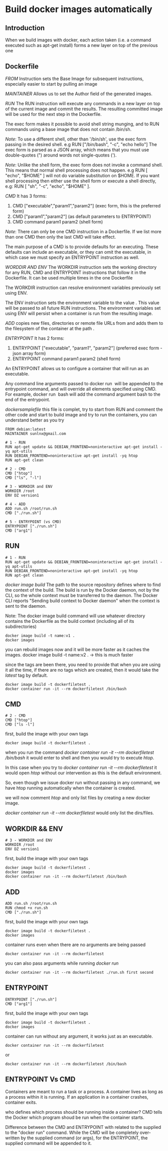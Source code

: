 # Build docker images automatically

## Introduction

When we build images with docker, each action taken (i.e. a command executed such as apt-get install) forms a new layer on top of the previous one

## Dockerfile

*FROM*
Instruction sets the Base Image for subsequent instructions, especially easier to start by pulling an image

*MAINTAINER*
Allows us to set the Author field of the generated images.

*RUN*
The RUN instruction will execute any commands in a new layer on top of the current image and commit the results. The resulting committed image will be used for the next step in the Dockerfile.

The exec form makes it possible to avoid shell string munging, and to RUN commands using a base image that does not contain /bin/sh.

*Note*: To use a different shell, other than '/bin/sh', use the exec form passing in the desired shell.
e.g RUN ["/bin/bash", "-c", "echo hello"]
The exec form is parsed as a JSON array, which means that you must use double-quotes (") around words not single-quotes (').

*Note*: Unlike the shell form, the exec form does not invoke a command shell. This means that normal shell processing does not happen.
e.g RUN [ "echo", "$HOME" ] will not do variable substitution on $HOME. If you want shell processing then either use the shell form or execute a shell directly, e.g: RUN [ "sh", "-c", "echo", "$HOME" ].

*CMD*
It has 3 forms:

1. CMD ["executable","param1","param2"] (exec form, this is the preferred form)
2. CMD ["param1","param2"] (as default parameters to ENTRYPOINT)
3. CMD command param1 param2 (shell form)

*Note*: There can only be one CMD instruction in a Dockerfile. If we list more than one CMD then only the last CMD will take effect.

The main purpose of a CMD is to provide defaults for an executing. These defaults can include an executable, or they can omit the executable, in which case we must specify an ENTRYPOINT instruction as well.

*WORDDIR AND ENV* The WORKDIR instruction sets the working directory for any RUN, CMD and ENTRYPOINT instructions that follow it in the Dockerfile. It can be used multiple times in the one Dockerfile

The WORKDIR instruction can resolve environment variables previously set using ENV.

The ENV instruction sets the environment variable <key> to the value <value>. This value will be passed to all future RUN instructions. The environment variables set using ENV will persist when a container is run from the resulting image.

*ADD*
copies new files, directories or remote file URLs from <src> and adds them to the filesystem of the container at the path <dest>.

*ENTRYPOINT*
It has 2 forms:

1. ENTRYPOINT ["executable", "param1", "param2"] (preferred exec form - json array form)
2. ENTRYPOINT command param1 param2 (shell form)

An ENTRYPOINT allows us to configure a container that will run as an executable.

Any command line arguments passed to docker run <image> will be appended to the entrypoint command, and will override all elements specified using CMD. For example, docker run <image> bash will add the command argument bash to the end of the entrypoint.



*dockersamplefile* this file is complet, try to start from RUN and comment the other code and start to build image and try to run the containers, you can understand better as you try

```
FROM debian:latest
MAINTAINER sunlnx@gmail.com

# 1 - RUN
RUN apt-get update && DEBIAN_FRONTEND=noninteractive apt-get install -yq apt-utils
RUN DEBIAN_FRONTEND=noninteractive apt-get install -yq htop
RUN apt-get clean

# 2 - CMD
CMD ["htop"]
CMD ["ls", "-l"]

# 3 - WORKDIR and ENV
WORKDIR /root
ENV DZ version1

# 4 - ADD
ADD run.sh /root/run.sh
CMD ["./run.sh"]

# 5 - ENTRYPOINT (vs CMD)
ENTRYPOINT ["./run.sh"]
CMD ["arg1"]
```

## RUN

```
# 1 - RUN
RUN apt-get update && DEBIAN_FRONTEND=noninteractive apt-get install -yq apt-utils
RUN DEBIAN_FRONTEND=noninteractive apt-get install -yq htop
RUN apt-get clean
```

*docker image build* The path to the source repository defines where to find the context of the build. The build is run by the Docker daemon, not by the CLI, so the whole context must be transferred to the daemon. The Docker CLI reports "Sending build context to Docker daemon" when the context is sent to the daemon.

Note: The docker image build command will use whatever directory contains the Dockerfile as the build context (including all of its subdirectories)

```
docker image build -t name:v1 .
docker images
```

you can rebuild images now and it will be more faster as it caches the images.
docker image build -t name:v2 . -> this is much faster

since the tags are been there, you need to provide that when you are using it all the time, if there are no tags which are created, then it would take the *latest* tag by default.

```
docker image build -t dockerfiletest .
docker container run -it --rm dockerfiletest /bin/bash
```

## CMD

```
# 2 - CMD
CMD ["htop"]
CMD ["ls -l"]
```

first, build the image with your own tags
```
docker image build -t dockerfiletest .
```

when you run the command *docker container run -it --rm dockerfiletest /bin/bash* it would enter to shell and then you would try to execute *htop*.

In this case when you try to *docker container run -it --rm dockerfiletest* it would open *htop* without our intervention as this is the default environment.

So, even though we issue docker run without passing in any command, we have htop running automatically when the container is created.

we will now comment *htop* and only list files by creating a new docker image.

*docker container run -it --rm dockerfiletest* would only list the dirs/files.

## WORKDIR && ENV

```
# 3 - WORKDIR and ENV
WORKDIR /root
ENV DZ version1
```

first, build the image with your own tags
```
docker image build -t dockerfiletest .
docker images
docker container run -it --rm dockerfiletest /bin/bash
```

## ADD

```
ADD run.sh /root/run.sh
RUN chmod +x run.sh
CMD ["./run.sh"]
```

first, build the image with your own tags
```
docker image build -t dockerfiletest .
docker images
```

container runs even when there are no arguments are being passed

```
docker container run -it --rm dockerfiletest
```

you can also pass arguments while running *docker run*

```
docker container run -it --rm dockerfiletest ./run.sh first second
```

## ENTRYPOINT

```
ENTRYPOINT ["./run.sh"]
CMD ["arg1"]
```

first, build the image with your own tags
```
docker image build -t dockerfiletest .
docker images
```
container can run without any argument, it works just as an executable.
```
docker container run -it --rm dockerfiletest
```
or
```
docker container run -it --rm dockerfiletest /bin/bash
```

## ENTRYPOINT Vs CMD
Containers are meant to run a task or a process. A container lives as long as a process within it is running. If an application in a container crashes, container exits.

who defines which process should be running inside a container?
CMD tells the Docker which program shoud be run when the container starts.

Difference between the CMD and ENTRYPOINT with related to the supplied to the "docker run" command. While the CMD will be completely over-written by the supplied command (or args), for the ENTRYPOINT, the supplied command will be appended to it.
